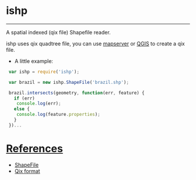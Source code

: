 # ishp

---

A spatial indexed (qix file) Shapefile reader.

ishp uses qix quadtree file, you can use [mapserver](http://mapserver.org/utilities/shptree.html) or [QGIS](http://www.qgis.org/) to create a qix file.

* A little example:

```js
 var ishp = require('ishp');

 var brazil = new ishp.ShapeFile('brazil.shp');

 brazil.intersects(geometry, function(err, feature) {
   if (err)
    console.log(err);
   else {
    console.log(feature.properties);
   }
 })...

```

# [References](https://github.com/Lemaf/ishp/wiki)
* [ShapeFile](https://github.com/Lemaf/ishp/wiki/ShapeFile-Reference)
* [Qix format](https://github.com/Lemaf/ishp/wiki/Qix-Format)
